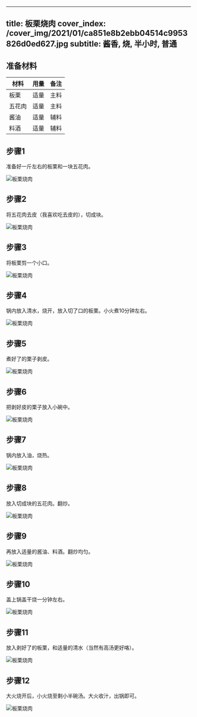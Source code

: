 
---
title: 板栗烧肉
cover_index: /cover_img/2021/01/ca851e8b2ebb04514c9953826d0ed627.jpg
subtitle: 酱香, 烧, 半小时, 普通
---

## 准备材料

| 材料     | 用量 | 备注|
| ------- | ----- | --- |
| 板栗 | 适量| 主料 |
| 五花肉 | 适量| 主料 |
| 酱油 | 适量| 辅料 |
| 料酒 | 适量| 辅料 |

## 步骤1

准备好一斤左右的板栗和一块五花肉。

![板栗烧肉](https://i8.meishichina.com/attachment/recipe/201010/201010251645223.jpg?x-oss-process=style/p320) 

## 步骤2

将五花肉去皮（我喜欢吃去皮的），切成块。

![板栗烧肉](https://i8.meishichina.com/attachment/recipe/201010/201010251645339.jpg?x-oss-process=style/p320) 

## 步骤3

将板栗剪一个小口。

![板栗烧肉](https://i8.meishichina.com/attachment/recipe/201010/201010251646138.jpg?x-oss-process=style/p320) 

## 步骤4

锅内放入清水，烧开，放入切了口的板栗。小火煮10分钟左右。

![板栗烧肉](https://i8.meishichina.com/attachment/recipe/201010/201010251646248.jpg?x-oss-process=style/p320) 

## 步骤5

煮好了的栗子剥皮。

![板栗烧肉](https://i8.meishichina.com/attachment/recipe/201010/201010251646373.jpg?x-oss-process=style/p320) 

## 步骤6

把剥好皮的栗子放入小碗中。

![板栗烧肉](https://i8.meishichina.com/attachment/recipe/201010/201010251646520.jpg?x-oss-process=style/p320) 

## 步骤7

锅内放入油，烧热。

![板栗烧肉](https://i8.meishichina.com/attachment/recipe/201010/201010251647263.jpg?x-oss-process=style/p320) 

## 步骤8

放入切成块的五花肉。翻炒。

![板栗烧肉](https://i8.meishichina.com/attachment/recipe/201010/201010251647388.jpg?x-oss-process=style/p320) 

## 步骤9

再放入适量的酱油、料酒。翻炒均匀。

![板栗烧肉](https://i8.meishichina.com/attachment/recipe/201010/201010251647535.jpg?x-oss-process=style/p320) 

## 步骤10

盖上锅盖干烧一分钟左右。

![板栗烧肉](https://i8.meishichina.com/attachment/recipe/201010/201010251648058.jpg?x-oss-process=style/p320) 

## 步骤11

放入剥好了的板栗，和适量的清水（当然有高汤更好咯）。

![板栗烧肉](https://i8.meishichina.com/attachment/recipe/201010/201010251648205.jpg?x-oss-process=style/p320) 

## 步骤12

大火烧开后，小火烧至剩小半碗汤。大火收汁，出锅即可。

![板栗烧肉](https://i8.meishichina.com/attachment/recipe/201010/201010251648306.jpg?x-oss-process=style/p320) 

